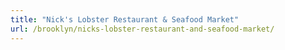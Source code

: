 ```yaml
---
title: "Nick's Lobster Restaurant & Seafood Market"
url: /brooklyn/nicks-lobster-restaurant-and-seafood-market/
---
```

